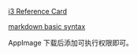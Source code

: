 
[i3 Reference Card](https://i3wm.org/docs/refcard.html)

[markdown basic syntax](https://www.markdownguide.org/basic-syntax/)

AppImage 下载后添加可执行权限即可。